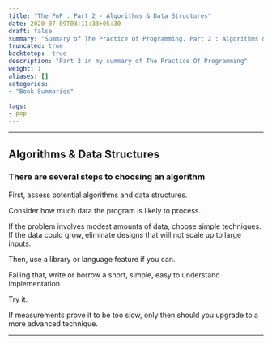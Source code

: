 ```yaml
---
title: "The PoP : Part 2 - Algorithms & Data Structures"
date: 2020-07-09T03:11:33+05:30
draft: false
summary: "Summary of The Practice Of Programming. Part 2 : Algorithms & Data Structures"
truncated: true
backtotop:  true
description: "Part 2 in my summary of The Practice Of Programming"
weight: 1
aliases: []
categories: 
- "Book Summaries"

tags:
- pop
---
```



---
## Algorithms & Data Structures

### There are several steps to choosing an algorithm

First, assess potential algorithms and data structures.

Consider how much data the program is likely to process.

If the problem involves modest amounts of data, choose simple techniques.
If the data could grow, eliminate designs that will not scale up to large inputs.

Then, use a library or language feature if you can.

Failing that, write or borrow a short, simple, easy to understand implementation

Try it.

If measurements prove it to be too slow, only then should you upgrade to a more advanced technique.

---
